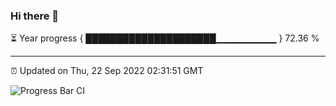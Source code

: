 ### Hi there 👋

⏳ Year progress { █████████████████████▁▁▁▁▁▁▁▁▁ } 72.36 %

---

⏰ Updated on Thu, 22 Sep 2022 02:31:51 GMT

![Progress Bar CI](https://github.com/ZhaoGui/ZhaoGui/workflows/Progress%20Bar%20CI/badge.svg)
